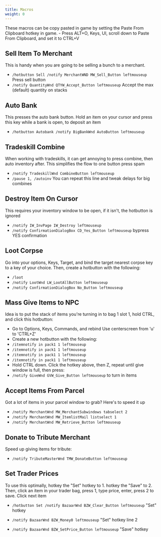 ```yaml
---
title: Macros
weight: 0
---
```


These macros can be copy pasted in game by setting the Paste From Clipboard hotkey in game.
    - Press ALT+O, Keys, UI, scroll down to Paste From Clipboard, and set it to CTRL+V

## Sell Item To Merchant

This is handy when you are going to be selling a bunch to a merchant.

- `/hotbutton Sell /notify MerchantWND MW_Sell_Button leftmouseup` Press sell button
- `/notify QuantityWnd QTYW_Accept_Button leftmouseup` Accept the max (default) quantity on stacks

## Auto Bank

This presses the auto bank button. Hold an item on your cursor and press this key while a bank is open, to deposit an item

- `/hotbutton Autobank /notify BigBankWnd AutoButton leftmouseup`

## Tradeskill Combine

When working with tradeskills, it can get annoying to press combine, then auto inventory after. This simplifies the flow to one button press spam

- `/notify TradeskillWnd CombineButton leftmouseup`
- `/pause 1, /autoinv` You can repeat this line and tweak delays for big combines


## Destroy Item On Cursor

This requires your inventory window to be open, if it isn't, the hotbutton is ignored

- `/notify IW_InvPage IW_Destroy leftmouseup`
- `/notify ConfirmationDialogBox CD_Yes_Button leftmouseup` bypress YES confirmation

## Loot Corpse

Go into your options, Keys, Target, and bind the target nearest corpse key to a key of your choice. Then, create a hotbutton with the following:

- `/loot`
- `/notify LootWnd LW_LootAllButton leftmouseup`
- `/notify ConfirmationDialogBox No_Button leftmouseup`

## Mass Give Items to NPC

Idea is to put the stack of items you're turning in to bag 1 slot 1, hold CTRL, and click this hotbutton:

- Go to Options, Keys, Commands, and rebind Use centerscreen from 'u' to 'CTRL+Z'
- Create a new hotbutton with the following:
- `/itemnotify in pack1 1 leftmouseup`
- `/itemnotify in pack1 1 leftmouseup`
- `/itemnotify in pack1 1 leftmouseup`
- `/itemnotify in pack1 1 leftmouseup`
- Hold CTRL down. Click the hotkey above, then Z, repeat until give window is full, then press:
- `/notify GiveWnd GVW_Give_Button leftmouseup` to turn in items

## Accept Items From Parcel

Got a lot of items in your parcel window to grab? Here's to speed it up

- `/notify MerchantWnd MW_MerchantSubwindows tabselect 2`
- `/notify MerchantWnd MW_ItemlistMail listselect 1`
- `/notify MerchantWnd MW_Retrieve_Button leftmouseup`

## Donate to Tribute Merchant

Speed up giving items for tribute:

- `/notify TributeMasterWnd TMW_DonateButton leftmouseup`


## Set Trader Prices

To use this optimally, hotkey the "Set" hotkey to 1. hotkey the "Save" to 2. Then, click an item in your trader bag, press 1, type price, enter, press 2 to save. Click next item

- `/hotbutton Set /notify BazaarWnd BZW_Clear_Button leftmouseup` "Set" hotkey
- `/notify BazaarWnd BZW_Money0 leftmouseup` "Set" hotkey line 2

- `/notify BazaarWnd BZW_SetPrice_Button leftmouseup` "Save" hotkey
